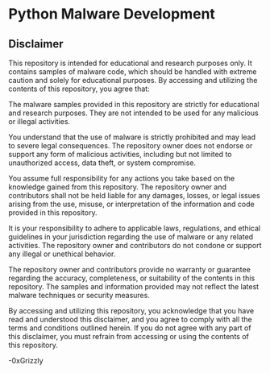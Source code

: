 # Python Malware Development

## Disclaimer

This repository is intended for educational and research purposes only. It contains samples of malware code, which should be handled with extreme caution and solely for educational purposes.
By accessing and utilizing the contents of this repository, you agree that:

The malware samples provided in this repository are strictly for educational and research purposes. They are not intended to be used for any malicious or illegal activities.

You understand that the use of malware is strictly prohibited and may lead to severe legal consequences. The repository owner does not endorse or support any form of malicious activities,
including but not limited to unauthorized access, data theft, or system compromise.

You assume full responsibility for any actions you take based on the knowledge gained from this repository. The repository owner and contributors shall not be held liable for any damages,
losses, or legal issues arising from the use, misuse, or interpretation of the information and code provided in this repository.

It is your responsibility to adhere to applicable laws, regulations, and ethical guidelines in your jurisdiction regarding the use of malware or any related activities. The repository 
owner and contributors do not condone or support any illegal or unethical behavior.

The repository owner and contributors provide no warranty or guarantee regarding the accuracy, completeness, or suitability of the contents in this repository. The samples and information
provided may not reflect the latest malware techniques or security measures.

By accessing and utilizing this repository, you acknowledge that you have read and understood this disclaimer, and you agree to comply with all the terms and conditions outlined herein. 
If you do not agree with any part of this disclaimer, you must refrain from accessing or using the contents of this repository.

-0xGrizzly
